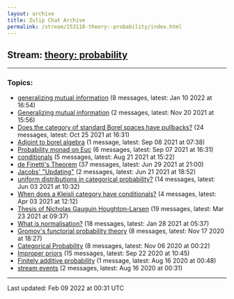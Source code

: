 ```yaml
---
layout: archive
title: Zulip Chat Archive
permalink: /stream/253118-theory:-probability/index.html
---
```


## Stream: [theory: probability](https://mattecapu.github.io/ct-zulip-archive/stream/253118-theory:-probability/index.html)
---

### Topics:

* [generalizing mutual information](topic/generalizing.20mutual.20information.html) (8 messages, latest: Jan 10 2022 at 16:54)
* [Generalizing mutual information](topic/Generalizing.20mutual.20information.html) (2 messages, latest: Nov 20 2021 at 15:56)
* [Does the category of standard Borel spaces have pullbacks?](topic/Does.20the.20category.20of.20standard.20Borel.20spaces.20have.20pullbacks.3F.html) (24 messages, latest: Oct 25 2021 at 16:31)
* [Adjoint to borel algebra](topic/Adjoint.20to.20borel.20algebra.html) (1 message, latest: Sep 08 2021 at 07:38)
* [Probability monad on Euc](topic/Probability.20monad.20on.20Euc.html) (6 messages, latest: Sep 07 2021 at 16:31)
* [conditionals](topic/conditionals.html) (5 messages, latest: Aug 21 2021 at 15:22)
* [de Finetti's Theorem](topic/de.20Finetti's.20Theorem.html) (37 messages, latest: Jun 29 2021 at 21:00)
* [Jacobs' "Updating"](topic/Jacobs'.20.22Updating.22.html) (2 messages, latest: Jun 21 2021 at 18:52)
* [uniform distributions in categorical probability?](topic/uniform.20distributions.20in.20categorical.20probability.3F.html) (14 messages, latest: Jun 03 2021 at 10:32)
* [When does a Kleisli category have conditionals?](topic/When.20does.20a.20Kleisli.20category.20have.20conditionals.3F.html) (4 messages, latest: Apr 03 2021 at 12:12)
* [Thesis of Nicholas Gauguin Houghton-Larsen](topic/Thesis.20of.20Nicholas.20Gauguin.20Houghton-Larsen.html) (19 messages, latest: Mar 23 2021 at 09:37)
* [What is normalisation?](topic/What.20is.20normalisation.3F.html) (18 messages, latest: Jan 28 2021 at 05:37)
* [Gromov's functorial probability theory](topic/Gromov's.20functorial.20probability.20theory.html) (8 messages, latest: Nov 17 2020 at 18:27)
* [Categorical Probability](topic/Categorical.20Probability.html) (8 messages, latest: Nov 06 2020 at 00:22)
* [Improper priors](topic/Improper.20priors.html) (15 messages, latest: Sep 22 2020 at 10:45)
* [Finitely additive probability](topic/Finitely.20additive.20probability.html) (1 message, latest: Aug 16 2020 at 00:48)
* [stream events](topic/stream.20events.html) (2 messages, latest: Aug 16 2020 at 00:31)

<hr><p>Last updated: Feb 09 2022 at 00:31 UTC</p>